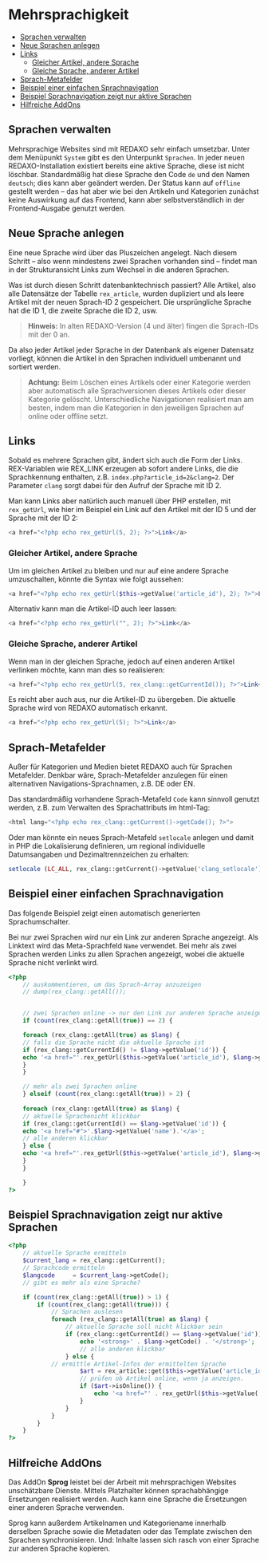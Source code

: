 # Mehrsprachigkeit

- [Sprachen verwalten](#sprachen-verwalten)
- [Neue Sprachen anlegen](#neue-sprachen-anlegen)
- [Links](#links)
  - [Gleicher Artikel, andere Sprache](#gleicher-artikel-andere-sprache)
  - [Gleiche Sprache, anderer Artikel](#gleiche-sprache-anderer-artikel)
- [Sprach-Metafelder](#sprach-metafelder)
- [Beispiel einer einfachen Sprachnavigation](#beispiel-sprachnavigation)
- [Beispiel Sprachnavigation zeigt nur aktive Sprachen](#beispiel-nuronline)
- [Hilfreiche AddOns](#hilfreiche-addons)
 
<a name="sprachen-verwalten"></a>

## Sprachen verwalten

Mehrsprachige Websites sind mit REDAXO sehr einfach umsetzbar. Unter dem Menüpunkt `System` gibt es den Unterpunkt `Sprachen`. In jeder neuen REDAXO-Installation existiert bereits eine aktive Sprache, diese ist nicht löschbar. Standardmäßig hat diese Sprache den Code `de` und den Namen `deutsch`; dies kann aber geändert werden. Der Status kann auf `offline` gestellt werden – das hat aber wie bei den Artikeln und Kategorien zunächst keine Auswirkung auf das Frontend, kann aber selbstverständlich in der Frontend-Ausgabe genutzt werden.

<a name="neue-sprache-anlegen"></a>

## Neue Sprache anlegen

Eine neue Sprache wird über das Pluszeichen angelegt. Nach diesem Schritt – also wenn mindestens zwei Sprachen vorhanden sind – findet man in der Strukturansicht Links zum Wechsel in die anderen Sprachen.

Was ist durch diesen Schritt datenbanktechnisch passiert? Alle Artikel, also  alle Datensätze der Tabelle `rex_article`, wurden dupliziert und als leere Artikel mit der neuen Sprach-ID 2 gespeichert. Die ursprüngliche Sprache hat die ID 1, die zweite Sprache die ID 2, usw.

> **Hinweis:** In alten REDAXO-Version (4 und älter) fingen die Sprach-IDs mit der 0 an.

Da also jeder Artikel jeder Sprache in der Datenbank als eigener Datensatz vorliegt, können die Artikel in den Sprachen individuell umbenannt und sortiert werden.

> **Achtung:** Beim Löschen eines Artikels oder einer Kategorie werden aber automatisch alle Sprachversionen dieses Artikels oder dieser Kategorie gelöscht. Unterschiedliche Navigationen realisiert man am besten, indem man die Kategorien in den jeweiligen Sprachen auf online oder offline setzt.

<a name="links"></a>

## Links

Sobald es mehrere Sprachen gibt, ändert sich auch die Form der Links. REX-Variablen wie REX_LINK erzeugen ab sofort andere Links, die die Sprachkennung enthalten, z.B. `index.php?article_id=2&clang=2`. Der Parameter `clang` sorgt dabei für den Aufruf der Sprache mit ID 2.

Man kann Links aber natürlich auch manuell über PHP erstellen, mit `rex_getUrl`, wie hier im Beispiel ein Link auf den Artikel mit der ID 5 und der Sprache mit der ID 2:

```php
<a href="<?php echo rex_getUrl(5, 2); ?>">Link</a>
```

<a name="gleicher-artikel-andere-sprache"></a>

### Gleicher Artikel, andere Sprache

Um im gleichen Artikel zu bleiben und nur auf eine andere Sprache umzuschalten, könnte die Syntax wie folgt aussehen:

```php
<a href="<?php echo rex_getUrl($this->getValue('article_id'), 2); ?>">Link</a>
```

Alternativ kann man die Artikel-ID auch leer lassen:

```php
<a href="<?php echo rex_getUrl("", 2); ?>">Link</a>
```

<a name="gleiche-sprache-anderer-artikel"></a>

### Gleiche Sprache, anderer Artikel

Wenn man in der gleichen Sprache, jedoch auf einen anderen Artikel
verlinken möchte, kann man dies so realisieren:

```php
<a href="<?php echo rex_getUrl(5, rex_clang::getCurrentId()); ?>">Link</a>
```

Es reicht aber auch aus, nur die Artikel-ID zu übergeben. Die aktuelle Sprache wird von REDAXO automatisch erkannt.

```php
<a href="<?php echo rex_getUrl(5); ?>">Link</a>
```

<a name="sprach-metafelder"></a>

## Sprach-Metafelder

Außer für Kategorien und Medien bietet REDAXO auch für Sprachen Metafelder. Denkbar wäre, Sprach-Metafelder anzulegen für einen alternativen Navigations-Sprachnamen, z.B. DE oder EN.

Das standardmäßig vorhandene Sprach-Metafeld `Code` kann sinnvoll genutzt werden, z.B. zum Verwalten des Sprachattributs im html-Tag:

```php
<html lang="<?php echo rex_clang::getCurrent()->getCode(); ?>">
```

Oder man könnte ein neues Sprach-Metafeld `setlocale` anlegen und damit in PHP die Lokalisierung definieren, um regional individuelle Datumsangaben und Dezimaltrennzeichen zu erhalten:

```php
setlocale (LC_ALL, rex_clang::getCurrent()->getValue('clang_setlocale'));
```

<a name="beispiel-sprachnavigation"></a>

## Beispiel einer einfachen Sprachnavigation

Das folgende Beispiel zeigt einen automatisch generierten Sprachumschalter.

Bei nur zwei Sprachen wird nur ein Link zur anderen Sprache angezeigt. Als Linktext wird das Meta-Sprachfeld `Name` verwendet. Bei mehr als zwei Sprachen werden Links zu allen Sprachen angezeigt, wobei die aktuelle Sprache nicht verlinkt wird.

```php
<?php
    // auskommentieren, um das Sprach-Array anzuzeigen
    // dump(rex_clang::getAll());


    // zwei Sprachen online -> nur den Link zur anderen Sprache anzeigen
    if (count(rex_clang::getAll(true)) == 2) {

    foreach (rex_clang::getAll(true) as $lang) {
    // falls die Sprache nicht die aktuelle Sprache ist
    if (rex_clang::getCurrentId() != $lang->getValue('id')) {
    echo '<a href="'.rex_getUrl($this->getValue('article_id'), $lang->getValue('id')).'">'.$lang->getValue('code').'</a>';
    }
    }

    // mehr als zwei Sprachen online
    } elseif (count(rex_clang::getAll(true)) > 2) {
    
    foreach (rex_clang::getAll(true) as $lang) {
    // aktuelle Sprachenicht klickbar
    if (rex_clang::getCurrentId() == $lang->getValue('id')) {
    echo '<a href="#">'.$lang->getValue('name').'</a>';
    // alle anderen klickbar
    } else {
    echo '<a href="'.rex_getUrl($this->getValue('article_id'), $lang->getValue('id')).'">'.$lang->getValue('name').'</a>';
    }
    }

    }
?>
```

<a name="beispiel-nuronline"></a>

## Beispiel Sprachnavigation zeigt nur aktive Sprachen

```php
<?php
    // aktuelle Sprache ermitteln
    $current_lang = rex_clang::getCurrent();
    // Sprachcode ermitteln
    $langcode     = $current_lang->getCode();
    // gibt es mehr als eine Sprache?

    if (count(rex_clang::getAll(true)) > 1) {
        if (count(rex_clang::getAll(true))) {
            // Sprachen auslesen
            foreach (rex_clang::getAll(true) as $lang) {
                // aktuelle Sprache soll nicht klickbar sein
                if (rex_clang::getCurrentId() == $lang->getValue('id')) {
                    echo '<strong>' . $lang->getCode() . '</strong>';
                    // alle anderen klickbar
                } else {
            // ermittle Artikel-Infos der ermittelten Sprache
                    $art = rex_article::get($this->getValue('article_id'), $lang->getValue('id'));
                    // prüfen ob Artikel online, wenn ja anzeigen.
                    if ($art->isOnline()) {
                        echo '<a href="' . rex_getUrl($this->getValue('article_id'), $lang->getValue('id')) . '">' . $lang->getCode() . '</a>';
                    }
                }
            }
        }
    }
?>
```

<a name="hilfreiche-addons"></a>

## Hilfreiche AddOns

Das AddOn **Sprog** leistet bei der Arbeit mit mehrsprachigen Websites unschätzbare Dienste. Mittels Platzhalter können sprachabhängige Ersetzungen realisiert werden. Auch kann eine Sprache die Ersetzungen einer anderen Sprache verwenden.

Sprog kann außerdem Artikelnamen und Kategoriename innerhalb derselben Sprache sowie die Metadaten oder das Template zwischen den Sprachen synchronisieren. Und: Inhalte lassen sich rasch von einer Sprache zur anderen Sprache kopieren.
